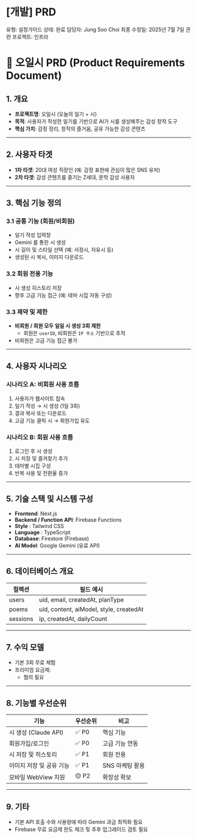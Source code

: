 # [개발] PRD

유형: 설정가이드
상태: 완료
담당자: Jung Soo Choi
최종 수정일: 2025년 7월 7일
관련 프로젝트: 인프라

# 📝 오일시 PRD (Product Requirements Document)

## 1. 개요

- **프로젝트명**: 오일시 (오늘의 일기 + 시)
- **목적**: 사용자가 작성한 일기를 기반으로 AI가 시를 생성해주는 감성 창작 도구
- **핵심 가치**: 감정 정리, 창작의 즐거움, 공유 가능한 감성 콘텐츠

---

## 2. 사용자 타겟

- **1차 타겟**: 20대 여성 직장인 (예: 감정 표현에 관심이 많은 SNS 유저)
- **2차 타겟**: 감성 콘텐츠를 즐기는 Z세대, 문학 감성 사용자

---

## 3. 핵심 기능 정의

### 3.1 공통 기능 (회원/비회원)

- 일기 작성 입력창
- Gemini 를 통한 시 생성
- 시 길이 및 스타일 선택 (예: 서정시, 자유시 등)
- 생성된 시 복사, 이미지 다운로드

### 3.2 회원 전용 기능

- 시 생성 히스토리 저장
- 향후 고급 기능 접근 (예: 테마 시집 자동 구성)

### 3.3 제약 및 제한

- **비회원 / 회원 모두 일일 시 생성 3회 제한**
  - 회원은 `userID`, 비회원은 `IP 주소` 기반으로 추적
- 비회원은 고급 기능 접근 불가

---

## 4. 사용자 시나리오

### 시나리오 A: 비회원 사용 흐름

1. 사용자가 웹사이트 접속
2. 일기 작성 → 시 생성 (1일 3회)
3. 결과 복사 또는 다운로드
4. 고급 기능 클릭 시 → 회원가입 유도

### 시나리오 B: 회원 사용 흐름

1. 로그인 후 시 생성
2. 시 저장 및 즐겨찾기 추가
3. 테마별 시집 구성
4. 반복 사용 및 전환율 증가

---

## 5. 기술 스택 및 시스템 구성

- **Frontend**: Next.js
- **Backend / Function API**: Firebase Functions
- **Style** : Tailwind CSS
- **Language** : TypeScript
- **Database**: Firestore (Firebase)
- **AI Model**: Google Gemini (유료 API)

---

## 6. 데이터베이스 개요

| 컬렉션   | 필드 예시                               |
| -------- | --------------------------------------- |
| users    | uid, email, createdAt, planType         |
| poems    | uid, content, aiModel, style, createdAt |
| sessions | ip, createdAt, dailyCount               |

---

## 7. 수익 모델

- 기본 3회 무료 체험
- 프리미엄 요금제:
  - 협의 필요

---

## 8. 기능별 우선순위

| 기능                     | 우선순위 | 비고            |
| ------------------------ | -------- | --------------- |
| 시 생성 (Claude API)     | ✅ P0    | 핵심 기능       |
| 회원가입/로그인          | ✅ P0    | 고급 기능 연동  |
| 시 저장 및 히스토리      | ✅ P1    | 회원 전용       |
| 이미지 저장 및 공유 기능 | ✅ P1    | SNS 마케팅 활용 |
| 모바일 WebView 지원      | 🟡 P2    | 확장성 확보     |

---

## 9. 기타

- 기본 API 호출 수와 사용량에 따라 Gemini 과금 최적화 필요
- Firebase 무료 요금제 한도 체크 및 추후 업그레이드 검토 필요
